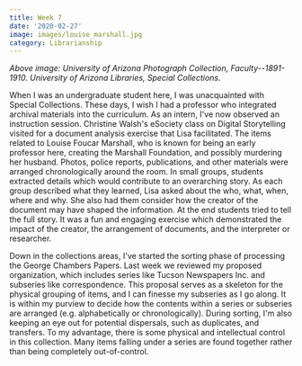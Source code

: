 ```yaml
---
title: Week 7
date: '2020-02-27'
image: images/louise_marshall.jpg
category: Librarianship
---
```


_Above image: University of Arizona Photograph Collection, Faculty--1891-1910. University of Arizona Libraries, Special Collections._

When I was an undergraduate student here, I was unacquainted with Special Collections. These days, I wish I had a professor who integrated archival materials into the curriculum. As an intern, I've now observed an instruction session. Christine Walsh's eSociety class on Digital Storytelling visited for a document analysis exercise that Lisa facilitated. The items related to Louise Foucar Marshall, who is known for being an early professor here, creating the Marshall Foundation, and possibly murdering her husband. Photos, police reports, publications, and other materials were arranged chronologically around the room. In small groups, students extracted details which would contribute to an overarching story. As each group described what they learned, Lisa asked about the who, what, when, where and why. She also had them consider how the creator of the document may have shaped the information. At the end students tried to tell the full story. It was a fun and engaging exercise which demonstrated the impact of the creator, the arrangement of documents, and the interpreter or researcher.

Down in the collections areas, I've started the sorting phase of processing the George Chambers Papers. Last week we reviewed my proposed organization, which includes series like Tucson Newspapers Inc. and subseries like correspondence. This proposal serves as a skeleton for the physical grouping of items, and I can finesse my subseries as I go along. It is within my purview to decide how the contents within a series or subseries are arranged (e.g. alphabetically or chronologically). During sorting, I'm also keeping an eye out for potential dispersals, such as duplicates, and transfers. To my advantage, there is some physical and intellectual control in this collection. Many items falling under a series are found together rather than being completely out-of-control.
